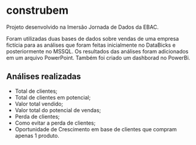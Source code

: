 # construbem
Projeto desenvolvido na Imersão Jornada de Dados da EBAC. 

Foram utilizadas duas bases de dados sobre vendas de uma empresa fictícia para as análises que foram feitas inicialmente no DataBicks e posteriormente no MSSQL. Os resultados das análises
foram adicionados em um arquivo PowerPoint. Também foi criado um dashborad no PowerBi.

## Análises realizadas
- Total de clientes;
- Total de clientes em potencial;
- Valor total vendido;
- Valor total do potencial de vendas;
- Perda de clientes;
- Como evitar a perda de clientes;
- Oportunidade de Crescimento em base de clientes que compram apenas 1 produto.

